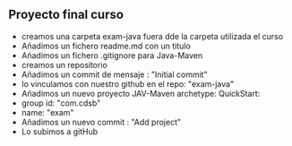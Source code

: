## Proyecto final  curso

- creamos una carpeta exam-java fuera dde la carpeta utilizada el curso
- Añadimos un fichero readme.md con un titulo
- Añadimos un fichero .gitignore para Java-Maven
- creamos un repositorio
- Añadimos un commit de mensaje : "Initial commit"
- lo  vinculamos con nuestro github en el repo: "exam-java"
- Añadimos un nuevo proyecto JAV-Maven archetype: QuickStart:
- group id: "com.cdsb"
- name: "exam"
- Añadimos un nuevo commit : "Add project"
- Lo subimos a gitHub
